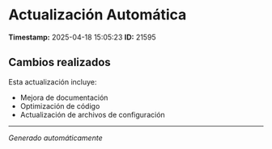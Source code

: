 # Actualización Automática

**Timestamp:** 2025-04-18 15:05:23
**ID:** 21595

## Cambios realizados

Esta actualización incluye:
- Mejora de documentación
- Optimización de código
- Actualización de archivos de configuración

---
*Generado automáticamente*
